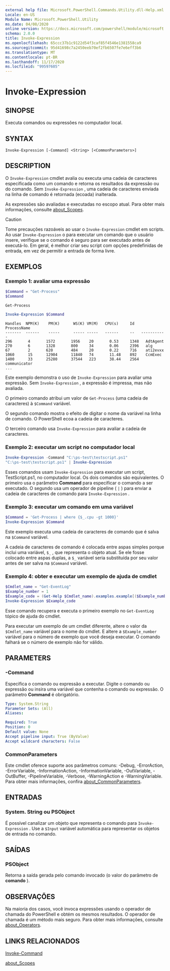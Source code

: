 ```yaml
---
external help file: Microsoft.PowerShell.Commands.Utility.dll-Help.xml
Locale: en-US
Module Name: Microsoft.PowerShell.Utility
ms.date: 04/08/2020
online version: https://docs.microsoft.com/powershell/module/microsoft.powershell.utility/invoke-expression?view=powershell-7.2&WT.mc_id=ps-gethelp
schema: 2.0.0
title: Invoke-Expression
ms.openlocfilehash: 65ccc37b1c9122d54f3caf85f4546e1381558ca9
ms.sourcegitcommit: 95d41698c7a2450eeb70ef2fb6507fe7e6eff3b6
ms.translationtype: MT
ms.contentlocale: pt-BR
ms.lasthandoff: 11/17/2020
ms.locfileid: "99597605"
---
```

# Invoke-Expression

## SINOPSE
Executa comandos ou expressões no computador local.

## SYNTAX

```
Invoke-Expression [-Command] <String> [<CommonParameters>]
```

## DESCRIPTION

O `Invoke-Expression` cmdlet avalia ou executa uma cadeia de caracteres especificada como um comando e retorna os resultados da expressão ou do comando. Sem `Invoke-Expression` , uma cadeia de caracteres enviada na linha de comando é retornada (ecoada) inalterada.

As expressões são avaliadas e executadas no escopo atual. Para obter mais informações, consulte [about_Scopes](../Microsoft.PowerShell.Core/About/about_Scopes.md).

> [!CAUTION]
> Tome precauções razoáveis ao usar o `Invoke-Expression` cmdlet em scripts. Ao usar `Invoke-Expression` o para executar um comando que o usuário insere, verifique se o comando é seguro para ser executado antes de executá-lo. Em geral, é melhor criar seu script com opções predefinidas de entrada, em vez de permitir a entrada de forma livre.

## EXEMPLOS

### Exemplo 1: avaliar uma expressão

```powershell
$Command = "Get-Process"
$Command
```

```Output
Get-Process
```

```powershell
Invoke-Expression $Command
```

```Output
Handles  NPM(K)    PM(K)      WS(K) VM(M)   CPU(s)     Id   ProcessName
-------  ------    -----      ----- -----   ------     --   -----------
296       4       1572       1956    20       0.53     1348   AdtAgent
270       6       1328       800     34       0.06     2396   alg
67        2       620        484     20       0.22     716    ati2evxx
1060      15      12904      11840   74       11.48    892    CcmExec
1400      33      25280      37544   223      38.44    2564   communicator
...
```

Este exemplo demonstra o uso de `Invoke-Expression` para avaliar uma expressão. Sem `Invoke-Expression` , a expressão é impressa, mas não avaliada.

O primeiro comando atribui um valor de `Get-Process` (uma cadeia de caracteres) à `$Command` variável.

O segundo comando mostra o efeito de digitar o nome da variável na linha de comando. O PowerShell ecoa a cadeia de caracteres.

O terceiro comando usa `Invoke-Expression` para avaliar a cadeia de caracteres.

### Exemplo 2: executar um script no computador local

```powershell
Invoke-Expression -Command "C:\ps-test\testscript.ps1"
"C:\ps-test\testscript.ps1" | Invoke-Expression
```

Esses comandos usam `Invoke-Expression` para executar um script, TestScript.ps1, no computador local. Os dois comandos são equivalentes. O primeiro usa o parâmetro **Command** para especificar o comando a ser executado.
O segundo usa um operador de pipeline ( `|` ) para enviar a cadeia de caracteres de comando para `Invoke-Expression` .

### Exemplo 3: executar um comando em uma variável

```powershell
$Command = 'Get-Process | where {$_.cpu -gt 1000}'
Invoke-Expression $Command
```

Este exemplo executa uma cadeia de caracteres de comando que é salva na `$Command` variável.

A cadeia de caracteres de comando é colocada entre aspas simples porque inclui uma variável, `$_` , que representa o objeto atual. Se ele fosse colocado entre aspas duplas, a `$_` variável seria substituída por seu valor antes de ser salva na `$Command` variável.

### Exemplo 4: obter e executar um exemplo de ajuda de cmdlet

```powershell
$Cmdlet_name = "Get-EventLog"
$Example_number = 1
$Example_code = (Get-Help $Cmdlet_name).examples.example[($Example_number-1)].code
Invoke-Expression $Example_code
```

Esse comando recupera e executa o primeiro exemplo no `Get-EventLog` tópico de ajuda do cmdlet.

Para executar um exemplo de um cmdlet diferente, altere o valor da `$Cmdlet_name` variável para o nome do cmdlet. E altere a `$Example_number` variável para o número de exemplo que você deseja executar. O comando falhará se o número de exemplo não for válido.

## PARAMETERS

### -Command

Especifica o comando ou expressão a executar. Digite o comando ou expressão ou insira uma variável que contenha o comando ou expressão. O parâmetro **Command** é obrigatório.

```yaml
Type: System.String
Parameter Sets: (All)
Aliases:

Required: True
Position: 0
Default value: None
Accept pipeline input: True (ByValue)
Accept wildcard characters: False
```

### CommonParameters

Este cmdlet oferece suporte aos parâmetros comuns: -Debug, -ErrorAction, -ErrorVariable, -InformationAction, -InformationVariable, -OutVariable, -OutBuffer, -PipelineVariable, -Verbose, -WarningAction e -WarningVariable. Para obter mais informações, confira [about_CommonParameters](../Microsoft.PowerShell.Core/About/about_CommonParameters.md).

## ENTRADAS

### System. String ou PSObject

É possível canalizar um objeto que representa o comando para `Invoke-Expression` .
Use a `$Input` variável automática para representar os objetos de entrada no comando.

## SAÍDAS

### PSObject

Retorna a saída gerada pelo comando invocado (o valor do parâmetro de **comando** ).

## OBSERVAÇÕES

Na maioria dos casos, você invoca expressões usando o operador de chamada do PowerShell e obtém os mesmos resultados.
O operador de chamada é um método mais seguro. Para obter mais informações, consulte [about_Operators](../microsoft.powershell.core/about/about_operators.md#call-operator-).

## LINKS RELACIONADOS

[Invoke-Command](../Microsoft.PowerShell.Core/Invoke-Command.md)

[about_Scopes](../Microsoft.PowerShell.Core/About/about_Scopes.md)

